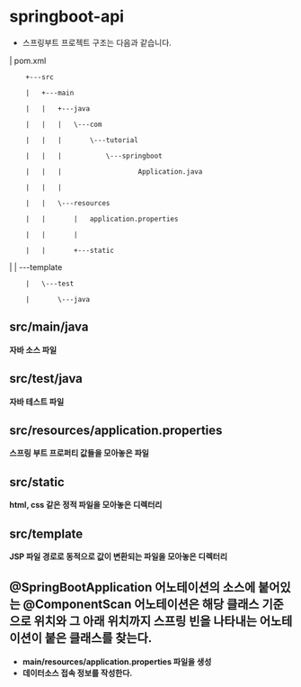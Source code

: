 # springboot-api
* 스프링부트 프로젝트 구조는 다음과 같습니다.

|   pom.xml

        +---src

        |   +---main

        |   |   +---java

        |   |   |   \---com

        |   |   |       \---tutorial

        |   |   |           \---springboot

        |   |   |                   Application.java

        |   |   |

        |   |   \---resources

        |   |       |   application.properties

        |   |       |

        |   |       +---static

|   |       \---template

        |   \---test

        |       \---java

## src/main/java
**자바 소스 파일**
## src/test/java
**자바 테스트 파일**
## src/resources/application.properties
**스프링 부트 프로퍼티 값들을 모아놓은 파일**
## src/static
**html, css 같은 정적 파일을 모아놓은 디렉터리**
## src/template
**JSP 파일 경로로 동적으로 값이 변환되는 파일을 모아놓은 디렉터리**

## @SpringBootApplication 어노테이션의 소스에 붙어있는 @ComponentScan 어노테이션은 해당 클래스 기준으로 위치와 그 아래 위치까지 스프링 빈을 나타내는 어노테이션이 붙은 클래스를 찾는다.
- **main/resources/application.properties 파일을 생성**
- **데이터소스 접속 정보를 작성한다.**
